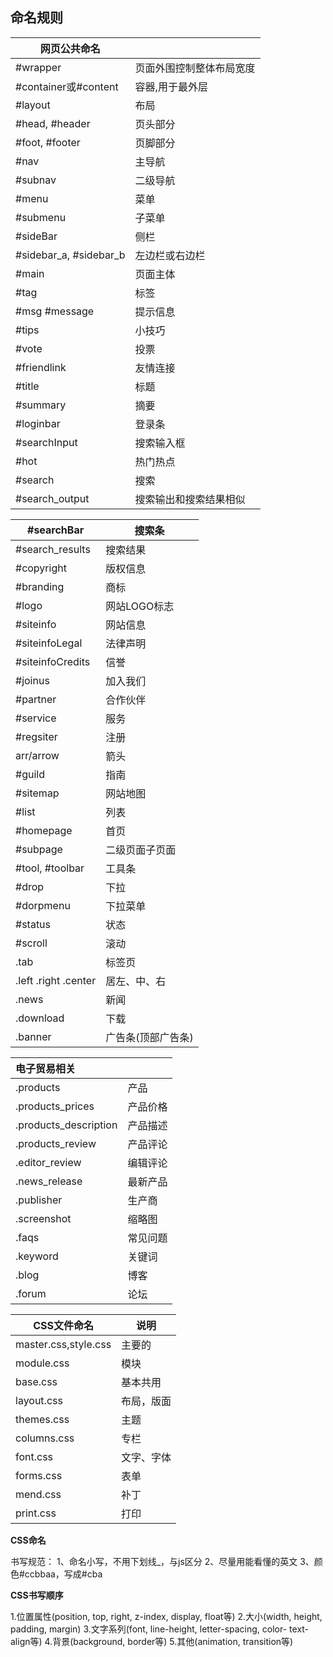 

## 命名规则

| 网页公共命名           |                          |
| ---------------------- | ------------------------ |
| #wrapper               | 页面外围控制整体布局宽度 |
| #container或#content   | 容器,用于最外层          |
| #layout                | 布局                     |
| #head, #header         | 页头部分                 |
| #foot, #footer         | 页脚部分                 |
| #nav                   | 主导航                   |
| #subnav                | 二级导航                 |
| #menu                  | 菜单                     |
| #submenu               | 子菜单                   |
| #sideBar               | 侧栏                     |
| #sidebar_a, #sidebar_b | 左边栏或右边栏           |
| #main                  | 页面主体                 |
| #tag                   | 标签                     |
| #msg #message          | 提示信息                 |
| #tips                  | 小技巧                   |
| #vote                  | 投票                     |
| #friendlink            | 友情连接                 |
| #title                 | 标题                     |
| #summary               | 摘要                     |
| #loginbar              | 登录条                   |
| #searchInput           | 搜索输入框               |
| #hot                   | 热门热点                 |
| #search                | 搜索                     |
| #search_output         | 搜索输出和搜索结果相似   |

| #searchBar           | 搜索条             |
| -------------------- | ------------------ |
| #search_results      | 搜索结果           |
| #copyright           | 版权信息           |
| #branding            | 商标               |
| #logo                | 网站LOGO标志       |
| #siteinfo            | 网站信息           |
| #siteinfoLegal       | 法律声明           |
| #siteinfoCredits     | 信誉               |
| #joinus              | 加入我们           |
| #partner             | 合作伙伴           |
| #service             | 服务               |
| #regsiter            | 注册               |
| arr/arrow            | 箭头               |
| #guild               | 指南               |
| #sitemap             | 网站地图           |
| #list                | 列表               |
| #homepage            | 首页               |
| #subpage             | 二级页面子页面     |
| #tool, #toolbar      | 工具条             |
| #drop                | 下拉               |
| #dorpmenu            | 下拉菜单           |
| #status              | 状态               |
| #scroll              | 滚动               |
| .tab                 | 标签页             |
| .left .right .center | 居左、中、右       |
| .news                | 新闻               |
| .download            | 下载               |
| .banner              | 广告条(顶部广告条) |

| 电子贸易相关          |          |
| :-------------------- | :------- |
| .products             | 产品     |
| .products_prices      | 产品价格 |
| .products_description | 产品描述 |
| .products_review      | 产品评论 |
| .editor_review        | 编辑评论 |
| .news_release         | 最新产品 |
| .publisher            | 生产商   |
| .screenshot           | 缩略图   |
| .faqs                 | 常见问题 |
| .keyword              | 关键词   |
| .blog                 | 博客     |
| .forum                | 论坛     |

| CSS文件命名          | 说明       |
| -------------------- | ---------- |
| master.css,style.css | 主要的     |
| module.css           | 模块       |
| base.css             | 基本共用   |
| layout.css           | 布局，版面 |
| themes.css           | 主题       |
| columns.css          | 专栏       |
| font.css             | 文字、字体 |
| forms.css            | 表单       |
| mend.css             | 补丁       |
| print.css            | 打印       |

**CSS命名**

书写规范：
1、命名小写，不用下划线_，与js区分
2、尽量用能看懂的英文
3、颜色#ccbbaa，写成#cba

**CSS书写顺序**

1.位置属性(position, top, right, z-index, display, float等)
2.大小(width, height, padding, margin)
3.文字系列(font, line-height, letter-spacing, color- text-align等)
4.背景(background, border等)
5.其他(animation, transition等)

